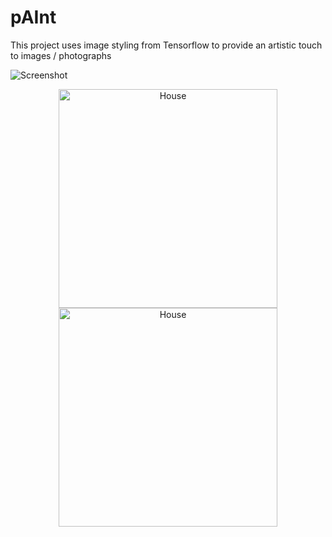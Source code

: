 # pAInt
This project uses image styling from Tensorflow to provide an artistic touch to images / photographs 

![Screenshot](http://github.com/satishnarasimhan/pAInt/House.jpg)


<p align="center">
  <img src="https://github.com/satishnarasimhan/pAInt/House.jpg" width="350" title="House">
  <img src="https://github.com/satishnarasimhan/pAInt/House.jpg" width="350" alt="House">
</p>
